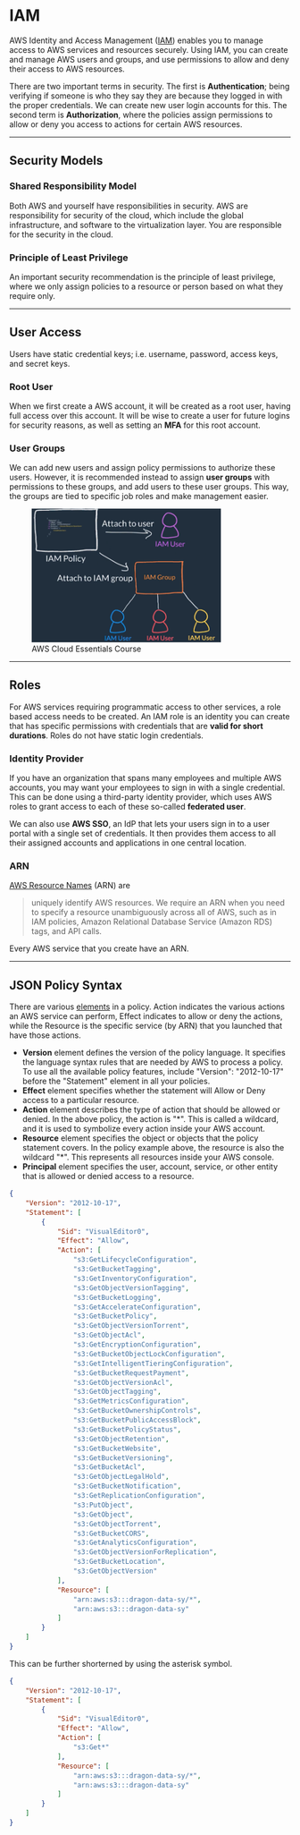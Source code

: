 # IAM

AWS Identity and Access Management ([IAM](https://aws.amazon.com/iam/)) enables you to manage access to AWS services and resources securely. Using IAM, you can create and manage AWS users and groups, and use permissions to allow and deny their access to AWS resources.

There are two important terms in security. The first is **Authentication**; being verifying if someone is who they say they are because they logged in with the proper credentials. We can create new user login accounts for this. The second term is **Authorization**, where the policies assign permissions to allow or deny you access to actions for certain AWS resources.

<hr> 

## Security Models

### Shared Responsibility Model

Both AWS and yourself have responsibilities in security. AWS are responsibility for security of the cloud, which include the global infrastructure, and software to the virtualization layer. You are responsible for the security in the cloud.

### Principle of Least Privilege

An important security recommendation is the principle of least privilege, where we only assign policies to a resource or person based on what they require only.

<hr> 

## User Access

Users have static credential keys; i.e. username, password, access keys, and secret keys.

### Root User

When we first create a AWS account, it will be created as a root user, having full access over this account. It will be wise to create a user for future logins for security reasons, as well as setting an **MFA** for this root account.

### User Groups

We can add new users and assign policy permissions to authorize these users. However, it is recommended instead to assign **user groups** with  permissions to these groups, and add users to these user groups. This way, the groups are tied to specific job roles and make management easier.

<figure>
  <img src="https://github.com/mapattacker/aws/blob/master/images/iam-group.png?raw=true" style="width:80%" />
  <figcaption>AWS Cloud Essentials Course</figcaption>
</figure>


<hr> 

## Roles

For AWS services requiring programmatic access to other services, a role based access needs to be created. An IAM role is an identity you can create that has specific permissions with credentials that are **valid for short durations**. Roles do not have static login credentials.

### Identity Provider

If you have an organization that spans many employees and multiple AWS accounts, you may want your employees to sign in with a single credential. This can be done using a third-party identity provider, which uses AWS roles to grant access to each of these so-called **federated user**.

We can also use **AWS SSO**, an IdP that lets your users sign in to a user portal with a single set of credentials. It then provides them access to all their assigned accounts and applications in one central location.



### ARN

[AWS Resource Names](https://docs.aws.amazon.com/general/latest/gr/aws-arns-and-namespaces.html) (ARN) are

> uniquely identify AWS resources. We require an ARN when you need to specify a resource unambiguously across all of AWS, such as in IAM policies, Amazon Relational Database Service (Amazon RDS) tags, and API calls.

Every AWS service that you create have an ARN.

<hr> 

## JSON Policy Syntax

There are various [elements](https://docs.aws.amazon.com/IAM/latest/UserGuide/reference_policies_elements.html) in a policy. Action indicates the various actions an AWS service can perform, Effect indicates to allow or deny the actions, while the Resource is the specific service (by ARN) that you launched that have those actions.

 * **Version** element defines the version of the policy language. It specifies the language syntax rules that are needed by AWS to process a policy. To use all the available policy features, include "Version": "2012-10-17" before the "Statement" element in all your policies.
 * **Effect** element specifies whether the statement will Allow or Deny access to a particular resource.
 * **Action** element describes the type of action that should be allowed or denied. In the above policy, the action is "*". This is called a wildcard, and it is used to symbolize every action inside your AWS account.
 * **Resource** element specifies the object or objects that the policy statement covers. In the policy example above, the resource is also the wildcard "*". This represents all resources inside your AWS console.
 * **Principal** element specifies the user, account, service, or other entity that is allowed or denied access to a resource. 

```json
{
    "Version": "2012-10-17",
    "Statement": [
        {
            "Sid": "VisualEditor0",
            "Effect": "Allow",
            "Action": [
                "s3:GetLifecycleConfiguration",
                "s3:GetBucketTagging",
                "s3:GetInventoryConfiguration",
                "s3:GetObjectVersionTagging",
                "s3:GetBucketLogging",
                "s3:GetAccelerateConfiguration",
                "s3:GetBucketPolicy",
                "s3:GetObjectVersionTorrent",
                "s3:GetObjectAcl",
                "s3:GetEncryptionConfiguration",
                "s3:GetBucketObjectLockConfiguration",
                "s3:GetIntelligentTieringConfiguration",
                "s3:GetBucketRequestPayment",
                "s3:GetObjectVersionAcl",
                "s3:GetObjectTagging",
                "s3:GetMetricsConfiguration",
                "s3:GetBucketOwnershipControls",
                "s3:GetBucketPublicAccessBlock",
                "s3:GetBucketPolicyStatus",
                "s3:GetObjectRetention",
                "s3:GetBucketWebsite",
                "s3:GetBucketVersioning",
                "s3:GetBucketAcl",
                "s3:GetObjectLegalHold",
                "s3:GetBucketNotification",
                "s3:GetReplicationConfiguration",
                "s3:PutObject",
                "s3:GetObject",
                "s3:GetObjectTorrent",
                "s3:GetBucketCORS",
                "s3:GetAnalyticsConfiguration",
                "s3:GetObjectVersionForReplication",
                "s3:GetBucketLocation",
                "s3:GetObjectVersion"
            ],
            "Resource": [
                "arn:aws:s3:::dragon-data-sy/*",
                "arn:aws:s3:::dragon-data-sy"
            ]
        }
    ]
}
```

This can be further shorterned by using the asterisk symbol.

```json
{
    "Version": "2012-10-17",
    "Statement": [
        {
            "Sid": "VisualEditor0",
            "Effect": "Allow",
            "Action": [
                "s3:Get*"
            ],
            "Resource": [
                "arn:aws:s3:::dragon-data-sy/*",
                "arn:aws:s3:::dragon-data-sy"
            ]
        }
    ]
}
```